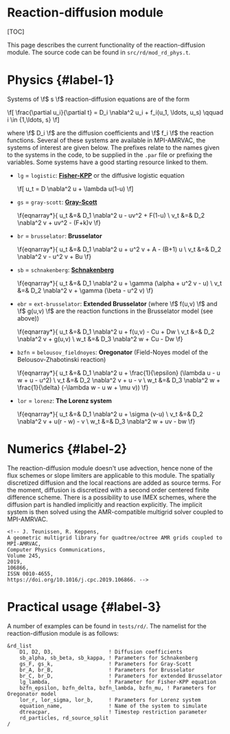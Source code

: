 # Reaction-diffusion module

[TOC]

This page describes the current functionality of the reaction-diffusion module.
The source code can be found in `src/rd/mod_rd_phys.t`.

# Physics {#label-1}
Systems of \f$ s \f$ reaction-diffusion equations are of the form

\f[ \frac{\partial u_i}{\partial t} = D_i \nabla^2 u_i + f_i(u_1, \ldots, u_s) \qquad i \in \{1,\ldots, s\} \f]

where \f$ D_i \f$ are the diffusion coefficients and \f$ f_i \f$ the reaction functions.
Several of these systems are available in MPI-AMRVAC, the systems of interest are given below.
The prefixes relate to the names given to the systems in the code, to be supplied in the `.par` file or prefixing the variables.
Some systems have a good starting resource linked to them.

- `lg` = `logistic`: [**Fisher-KPP**](https://people.maths.ox.ac.uk/trefethen/pdectb/fisher2.pdf) or the diffusive logistic equation

    \f[
        u_t = D \nabla^2 u + \lambda u(1-u) 
    \f]

- `gs` = `gray-scott`: [**Gray-Scott**](http://mrob.com/pub/comp/xmorphia/index.html)

    \f{eqnarray*}{
        u_t &=& D_1 \nabla^2 u - uv^2 + F(1-u) \\
        v_t &=& D_2 \nabla^2 v + uv^2 - (F+k)v 
    \f}

- `br` = `brusselator`: **Brusselator**

    \f{eqnarray*}{
        u_t &=& D_1 \nabla^2 u + u^2 v + A - (B+1) u \\
        v_t &=& D_2 \nabla^2 v - u^2 v + Bu 
    \f}

- `sb` = `schnakenberg`: [**Schnakenberg**](https://cbeentjes.github.io/files/Ramblings/PatternFormationSchnakenberg.pdf)

    \f{eqnarray*}{
        u_t &=& D_1 \nabla^2 u + \gamma (\alpha + u^2 v - u) \\
        v_t &=& D_2 \nabla^2 v + \gamma (\beta - u^2 v) 
    \f}

- `ebr` = `ext-brusselator`: **Extended Brusselator** (where \f$ f(u,v) \f$ and \f$ g(u,v) \f$ are the reaction functions in the Brusselator model (see  above))

    \f{eqnarray*}{
        u_t &=& D_1 \nabla^2 u + f(u,v) - Cu + Dw \\
        v_t &=& D_2 \nabla^2 v + g(u,v) \\
        w_t &=& D_3 \nabla^2 w + Cu - Dw
    \f}

- `bzfn` = `belousov_fieldnoyes`: **Oregonator** (Field-Noyes model of the Belousov-Zhabotinski reaction)

    \f{eqnarray*}{
        u_t &=& D_1 \nabla^2 u + \frac{1}{\epsilon} (\lambda u - u w + u - u^2) \\
        v_t &=& D_2 \nabla^2 v + u - v \\
        w_t &=& D_3 \nabla^2 w + \frac{1}{\delta} (-\lambda w - u w + \mu v))
    \f}

- `lor` = `lorenz`: **The Lorenz system**

    \f{eqnarray*}{
        u_t &=& D_1 \nabla^2 u + \sigma (v-u) \\
        v_t &=& D_2 \nabla^2 v + u(r - w) - v \\
        w_t &=& D_3 \nabla^2 w + uv - bw 
    \f}


# Numerics {#label-2}
The reaction-diffusion module doesn't use advection, hence none of the flux schemes or slope limiters are applicable to this module.
The spatially discretized diffusion and the local reactions are added as source terms.
For the moment, diffusion is discretized with a second order centered finite difference scheme.
There is a possibility to use IMEX schemes, where the diffusion part is handled implicitly and reaction explicitly.
The implicit system is then solved using the AMR-compatible multigrid solver coupled to MPI-AMRVAC.

    <!-- J. Teunissen, R. Keppens,
    A geometric multigrid library for quadtree/octree AMR grids coupled to MPI-AMRVAC,
    Computer Physics Communications,
    Volume 245,
    2019,
    106866,
    ISSN 0010-4655,
    https://doi.org/10.1016/j.cpc.2019.106866. -->


# Practical usage {#label-3}
A number of examples can be found in `tests/rd/`.
The namelist for the reaction-diffusion module is as follows:

    &rd_list
        D1, D2, D3,                  ! Diffusion coefficients
        sb_alpha, sb_beta, sb_kappa, ! Parameters for Schnakenberg
        gs_F, gs_k,                  ! Parameters for Gray-Scott
        br_A, br_B,                  ! Parameters for Brusselator
        br_C, br_D,                  ! Parameters for extended Brusselator
        lg_lambda,                   ! Parameter for Fisher-KPP equation
        bzfn_epsilon, bzfn_delta, bzfn_lambda, bzfn_mu, ! Parameters for Oregonator model
        lor_r, lor_sigma, lor_b,     ! Parameters for Lorenz system
        equation_name,               ! Name of the system to simulate
        dtreacpar,                   ! Timestep restriction parameter
        rd_particles, rd_source_split 
    /
